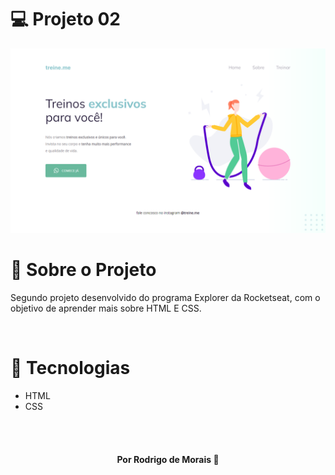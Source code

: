 # 💻 Projeto 02

<img src="images/project02-print.png">

<br>

# 📌 Sobre o Projeto

Segundo projeto desenvolvido do programa Explorer da Rocketseat, com o objetivo de aprender mais sobre HTML E CSS.

<br>

# 📌 Tecnologias 

* HTML
* CSS

<br>
<br>

<h4 align="center">
    Por Rodrigo de Morais 🚀
</h4>
